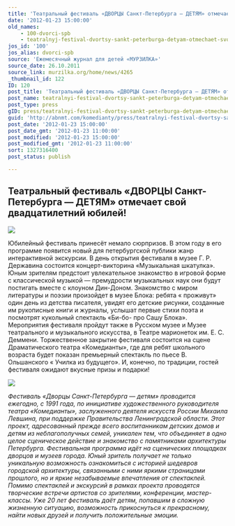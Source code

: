 ```yaml
---
title: 'Театральный фестиваль «ДВОРЦЫ Санкт-Петербурга — ДЕТЯМ» отмечает свой двадцатилетний юбилей!'
date: '2012-01-23 15:00:00'
old_names:
    - 100-dvorci-spb
    - teatralnyj-festival-dvortsy-sankt-peterburga-detyam-otmechaet-svoj-dvadtsatiletnij-yubilej
jos_id: '100'
jos_alias: dvorci-spb
source: 'Ежемесячный журнал для детей «МУРЗИЛКА»'
source_date: 26.10.2011
source_link: murzilka.org/home/news/4265
_thumbnail_id: 122
ID: 120
post_title: 'Театральный фестиваль «ДВОРЦЫ Санкт-Петербурга — ДЕТЯМ» отмечает свой двадцатилетний юбилей!'
post_name: teatralnyi-festival-dvortsy-sankt-peterburga-detyam-otmechaet-svoi-dvadtsatiletnii-yubilei
post_type: press
gID: press/teatralnyi-festival-dvortsy-sankt-peterburga-detyam-otmechaet-svoi-dvadtsatiletnii-yubilei
guid: 'http://abnmt.com/komedianty/press/teatralnyi-festival-dvortsy-sankt-peterburga-detyam-otmechaet-svoi-dvadtsatiletnii-yubilei'
post_date: '2012-01-23 15:00:00'
post_date_gmt: '2012-01-23 11:00:00'
post_modified: '2012-01-23 15:00:00'
post_modified_gmt: '2012-01-23 11:00:00'
sort: 1327316400
post_status: publish

---
```


## Театральный фестиваль «ДВОРЦЫ Санкт-Петербурга — ДЕТЯМ» отмечает свой двадцатилетний юбилей!


![](image-01.jpg)


Юбилейный фестиваль принесёт немало сюрпризов. В этом году в его программе появится новый для петербургской публики жанр интерактивной экскурсии. В день открытия фестиваля в музее Г. Р. Державина состоится концерт-викторина «Музыкальная шкатулка». Юным зрителям предстоит увлекательное знакомство в игровой форме с классической музыкой — премудрости музыкальных наук они будут постигать вместе с клоуном Дин-Доном. Знакомство с миром литературы и поэзии произойдет в музее Блока: ребята « проживут» один день из детства писателя, увидят его детские рисунки, созданные им рукописные книги и журналы, услышат первые стихи поэта и посмотрят кукольный спектакль «Би-бо- про Сашу Блока». Мероприятия фестиваля пройдут также в Русском музее и Музее театрального и музыкального искусства, в Театре марионеток им. Е. С. Деммени. Торжественное закрытие фестиваля состоится на сцене Драматического театра «Комедианты», где для ребят школьного возраста будет показан премьерный спектакль по пьесе В. Ольшанского « Училка из будущего». И, конечно, по традиции, гостей фестиваля ожидают вкусные призы и подарки!


![](image-02.jpg)


_Фестиваль «Дворцы Санкт-Петербурга — детям» проводится ежегодно, с 1991 года, по инициативе художественного руководителя театра «Комедианты», заслуженного деятеля искусств России Михаила Левшина, при поддержке Правительства Ленинградской области. Этот проект, адресованный прежде всего воспитанникам детских домов и детям из неблагополучных семей, уникален тем, что объединяет в одно целое сценическое действие и знакомство с памятниками архитектуры Петербурга. Фестивальная программа идёт на сценических площадках дворцов и музеев города. Юный зритель получает не только уникальную возможность ознакомиться с историей шедевров городской архитектуры, связанными с ними яркими страницами прошлого, но и яркие незабываемые впечатления от спектаклей. Помимо спектаклей и экскурсий в рамках проекта проводятся творческие встречи артистов со зрителями, конференции, мастер-классы. Уже 20 лет фестиваль даёт детям, попавшим в сложную жизненную ситуацию, возможность прикоснуться к прекрасному, найти новых друзей и получить положительные эмоции._